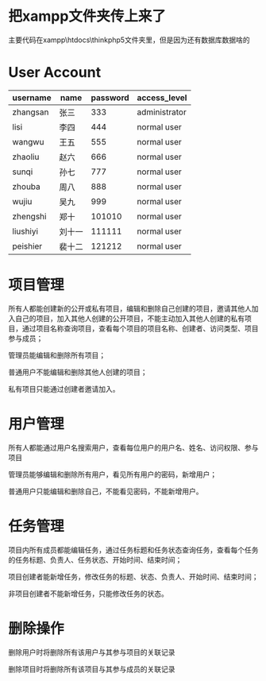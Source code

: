 # 把xampp文件夹传上来了
主要代码在xampp\htdocs\thinkphp5文件夹里，但是因为还有数据库数据啥的
# User Account
| username  | name | password | access_level |
| ------------- | ------------- | ------------- | ------------- |
| zhangsan  | 张三  | 333 | administrator |
| lisi | 李四  | 444  | normal user |
| wangwu | 王五  | 555  | normal user |
| zhaoliu | 赵六  | 666  | normal user |
| sunqi | 孙七  | 777  | normal user |
| zhouba | 周八  | 888  | normal user |
| wujiu | 吴九  | 999  | normal user |
| zhengshi | 郑十  | 101010  | normal user |
| liushiyi | 刘十一  | 111111  | normal user |
| peishier | 裴十二  | 121212  | normal user |

# 项目管理
所有人都能创建新的公开或私有项目，编辑和删除自己创建的项目，邀请其他人加入自己的项目，加入其他人创建的公开项目，不能主动加入其他人创建的私有项目，通过项目名称查询项目，查看每个项目的项目名称、创建者、访问类型、项目参与成员； 

管理员能编辑和删除所有项目；  

普通用户不能编辑和删除其他人创建的项目；  

私有项目只能通过创建者邀请加入。  

# 用户管理
所有人都能通过用户名搜索用户，查看每位用户的用户名、姓名、访问权限、参与项目  

管理员能够编辑和删除所有用户，看见所有用户的密码，新增用户；  

普通用户只能编辑和删除自己，不能看见密码，不能新增用户。  

# 任务管理
项目内所有成员都能编辑任务，通过任务标题和任务状态查询任务，查看每个任务的任务标题、负责人、任务状态、开始时间、结束时间；  

项目创建者能新增任务，修改任务的标题、状态、负责人、开始时间、结束时间；  

非项目创建者不能新增任务，只能修改任务的状态。

# 删除操作
删除用户时将删除所有该用户与其参与项目的关联记录  

删除项目时将删除所有该项目与其参与成员的关联记录



